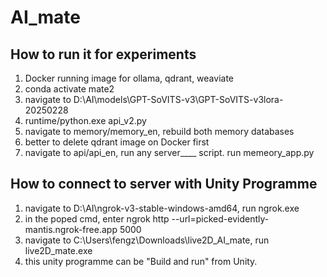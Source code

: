 # AI_mate
## How to run it for experiments
1. Docker running image for ollama, qdrant, weaviate
2. conda activate mate2
3. navigate to D:\AI\models\GPT-SoVITS-v3\GPT-SoVITS-v3lora-20250228
4. runtime/python.exe api_v2.py
5. navigate to memory/memory_en, rebuild both memory databases
6. better to delete qdrant image on Docker first
7. navigate to api/api_en, run any server____ script. run memeory_app.py

## How to connect to server with Unity Programme
1. navigate to D:\AI\ngrok-v3-stable-windows-amd64, run ngrok.exe
2. in the poped cmd, enter ngrok http --url=picked-evidently-mantis.ngrok-free.app 5000
3. navigate to C:\Users\fengz\Downloads\live2D_AI_mate, run live2D_mate.exe
4. this unity programme can be "Build and run" from Unity.